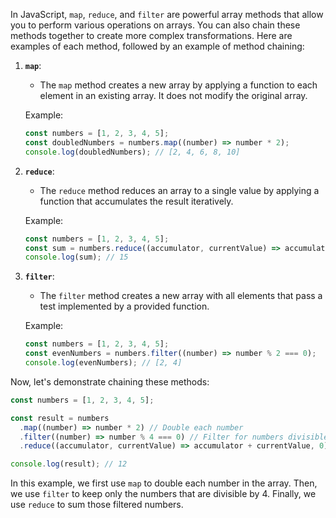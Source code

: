In JavaScript, `map`, `reduce`, and `filter` are powerful array methods that allow you to perform various operations on arrays. You can also chain these methods together to create more complex transformations. Here are examples of each method, followed by an example of method chaining:

1. **`map`**:
   - The `map` method creates a new array by applying a function to each element in an existing array. It does not modify the original array.

   Example:
   ```javascript
   const numbers = [1, 2, 3, 4, 5];
   const doubledNumbers = numbers.map((number) => number * 2);
   console.log(doubledNumbers); // [2, 4, 6, 8, 10]
   ```

2. **`reduce`**:
   - The `reduce` method reduces an array to a single value by applying a function that accumulates the result iteratively.

   Example:
   ```javascript
   const numbers = [1, 2, 3, 4, 5];
   const sum = numbers.reduce((accumulator, currentValue) => accumulator + currentValue, 0);
   console.log(sum); // 15
   ```

3. **`filter`**:
   - The `filter` method creates a new array with all elements that pass a test implemented by a provided function.

   Example:
   ```javascript
   const numbers = [1, 2, 3, 4, 5];
   const evenNumbers = numbers.filter((number) => number % 2 === 0);
   console.log(evenNumbers); // [2, 4]
   ```

Now, let's demonstrate chaining these methods:

```javascript
const numbers = [1, 2, 3, 4, 5];

const result = numbers
  .map((number) => number * 2) // Double each number
  .filter((number) => number % 4 === 0) // Filter for numbers divisible by 4
  .reduce((accumulator, currentValue) => accumulator + currentValue, 0); // Sum the filtered numbers

console.log(result); // 12
```

In this example, we first use `map` to double each number in the array. Then, we use `filter` to keep only the numbers that are divisible by 4. Finally, we use `reduce` to sum those filtered numbers.